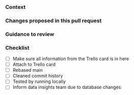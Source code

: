 ### Context

### Changes proposed in this pull request

### Guidance to review

### Checklist

- [ ] Make sure all information from the Trello card is in here
- [ ] Attach to Trello card
- [ ] Rebased main
- [ ] Cleaned commit history
- [ ] Tested by running locally
- [ ] Inform data insights team due to database changes
